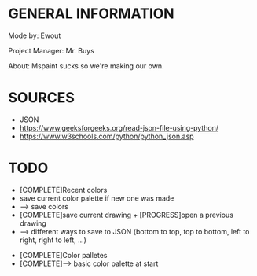 # GENERAL INFORMATION # 
Mode by: Ewout

Project Manager: Mr. Buys

About: Mspaint sucks so we're making our own.
 
 # SOURCES #
- JSON
- https://www.geeksforgeeks.org/read-json-file-using-python/
- https://www.w3schools.com/python/python_json.asp
# TODO #
- [COMPLETE]Recent colors
- save current color palette if new one was made
- --> save colors
- [COMPLETE]save current drawing + [PROGRESS]open a previous drawing
- --> different ways to save to JSON (bottom to top, top to bottom, left to right, right to left, ...)
+ [COMPLETE]Color palletes
+ [COMPLETE]--> basic color palette at start